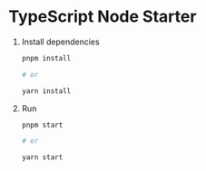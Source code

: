 # TypeScript Node Starter

1. Install dependencies

   ```bash
   pnpm install

   # or

   yarn install
   ```

2. Run

   ```bash
   pnpm start

   # or

   yarn start
   ```
